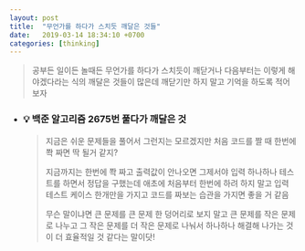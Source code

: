 ```yaml
---
layout: post
title:  "무언가를 하다가 스치듯 깨달은 것들"
date:   2019-03-14 18:34:10 +0700
categories: [thinking]
---
```



> 공부든 일이든 놀때든 무언가를 하다가 스치듯이 깨닫거나 다음부터는 이렇게 해야겠다라는 식의 깨달은 것들이 많은데 깨닫기만 하지 말고 기억을 하도록 적어보자  

- ### 💡 백준 알고리즘 2675번 풀다가 깨달은 것

    > 지금은 쉬운 문제들을 풀어서 그런지는 모르겠지만 처음 코드를 짤 때 한번에 쫙 짜면 딱 될거 같지? 
    >
    >지금까지는 한번에 쫙 짜고 출력값이 안나오면 그제서야 입력 하나하나 테스트를 하면서 정답을 구했는데 애초에 처음부터 한번에 하려 하지 말고 입력 테스트 케이스 한개만을 가지고 코드를 짜보는 습관을 가지면 좋을 거 같음
    >
    >무슨 말이냐면 큰 문제를 큰 문제 한 덩어리로 보지 말고 큰 문제를 작은 문제로 나누고 그 작은 문제를 더 작은 문제로 나눠서 하나하나 해결해 나가는 것이 더 효율적일 것 같다는 말이닷!